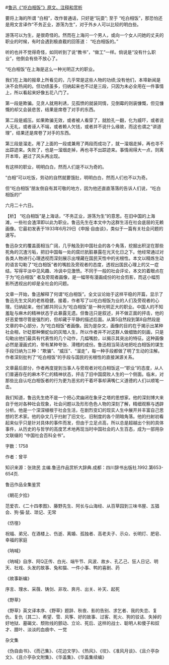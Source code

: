 #[鲁迅《“吃白相饭”》原文、注释和赏析](https://www.vrrw.net/wx/9687.html)

要将上海的所谓 “白相”，改作普通话，只好是“玩耍”; 至于 “吃白相饭”，那恐怕还是用文言译作“不务正业，游荡为生”，对于外乡人可以比较的明白些。

游荡可以为生，是很奇怪的。然而在上海问一个男人，或向一个女人问她的丈夫的职业的时候，有时会遇到极直截的回答道： “吃白相饭的。”

听的也并不觉得奇怪，如同听到了说“教书”，“做工”一样。倘说是“没有什么职业”，他倒会有些不放心了。

“吃白相饭”在上海是这么一种光明正大的职业。

我们在上海的报章上所看见的，几乎常是这些人物的功绩;没有他们，本埠新闻是决不会热闹的。但功绩虽多，归纳起来也不过是三段，只因为未必全用在一件事情上，所以看起来好像五花八门了。

第一段是欺骗。见贪人就用利诱，见孤愤的就装同情，见倒霉的则装慷慨，但见慷慨的却又会装悲苦，结果是席卷了对手的东西。

第二段是威压。如果欺骗无效，或者被人看穿了，就脸孔一翻，化为威吓，或者说人无礼，或者诬人不端，或者赖人欠钱，或者并不说什么缘故，而这也谓之“讲道理”，结果还是席卷了对手的东西。

第三段是溜走。用了上面的一段或兼用了两段而成功了，就一溜烟走掉，再也寻不出踪迹来。失败了，也是一溜烟走掉，再也寻不出踪迹来。事情闹得大一点，则离开本埠，避过了风头再出现。

有这样的职业，明明白白，然而人们是不以为奇的。

“白相”可以吃饭，劳动的自然就要饿肚，明明白白，然而人们也不以为奇。

但“吃白相饭”朋友倒自有其可敬的地方，因为他还直直落落的告诉人们说，“吃白相饭的!”

六月二十六日。



【析】 “吃白相饭”是上海话，“不务正业，游荡为生”的意思。在旧中国的上海滩，一些社会渣滓即以此为职业。鲁迅先生在本文中为这群生活在社会底层的无赖画像。它最初发表于1933年6月29日《申报·自由谈》，类似于一篇有关社会问题的速写。

鲁迅杂文的覆盖面相当广阔，几乎触及到中国社会的各个角落，挖掘出积淀在那些死角的沉渣污垢，把旧中国每一处的腐烂肮脏暴露在光天化日之下。他经常通过对各类人物进行心理透视而深刻展示出埋藏在国民天性中的劣根性。本文以精炼生动的语言勾勒了“吃白相饭”者的嘴脸及旁观者的态度，透视出国民心理上的又一症结，写得平淡中见风趣、冷讽中见激愤。不同于一般的社会评论，本文的着眼点在于为“吃白相饭” 者及旁观者画像，是一幅带有漫画成份的社会剪影，而这小幅剪影所透视出的却是全社会的问题。

文章一开始，鲁迅解释了何谓“吃白相饭”。全文议论始于这样平稳的开篇，显示了鲁迅先生文风的老练稳健。接着，作者写了以吃白相饭为业的人们及旁观者的心理。归纳起来，他们都共同认为“吃白相饭”是一种光明正大的职业。中国人的不知羞耻与麻木的精神状态于此暴露无遗。但鲁迅只是叙述，并不做正面的抨击，他的好恶爱憎尽管是强烈的，但却藏于平静的描述后面。从第5自然段到第8自然段是文章的中心部分，为“吃白相饭”者画像。因为是杂文，画像的目的在于揭示出某种社会相，针砭那种懒蛇似的灰暗人生，所以作者并不对这群人做细致的刻画，只是勾勒出他们最具有代表性的几个动作，几幅嘴脸，以揭示其突出的特征。这种画像必然是漫画式的，带有某种夸张、滑稽的成份。鲁迅相当简洁地把吃白相饭的谋生手段归纳为三种：“欺骗”、“威压”、“溜走”，每一种手段都做了明了生动的注解。作者深刻批判了“吃白相饭”的手段与国民的劣根性的直接渊源关系。

文章最后部分，作者再度提到当事人与旁观者对吃白相饭这一“职业”的态度，从人们普遍存在的麻木不仁的精神状态，抨击了旧中国腐败人生的一个侧面。临末，对那些比自认吃白相饭者的行为更为恶劣的干着坏事却满嘴仁义道德的人们以顺笔一击。

我们知道，鲁迅先生绝不是一个把心灵幽闭在象牙之塔的思想家。他的深刻博大来自于他对各种社会现象，社会问题以及形形色色人物的深刻了解，精细观察与透辟分析。他是一个深深植根于社会生活，在剧烈变幻的现实人生中展开并丰富自己思想的艺术家。他的杂文几乎扫射了旧文化、旧制度的各个阴暗角落。他的扫射初看起来似乎只是针对具体的事件而发，但由于立足点高，所以总是超越出个别的具体事件，从历史的与哲学的高度艺术地再现当时中国社会的人生百态，成为一部用杂文联缀的 “中国社会百科全书”。

字数：1758

作者：曾平

知识来源：张效民 主编.鲁迅作品赏析大辞典.成都：四川辞书出版社.1992.第653-654页.

鲁迅作品全集鉴赏

《朝花夕拾》

范爱农、《二十四孝图》、藤野先生、阿长与山海经、从百草园到三味书屋、五猖会、狗·猫·鼠、琐记、无常

《仿徨》

祝福、弟兄、在酒楼上、伤逝、离婚、孤独者、高老夫子、示众、长明灯、肥皂、幸福的家庭

《呐喊》

《呐喊》自序、阿Q正传、白光、端午节、风波、故乡、孔乙己、狂人日记、明天、社戏、头发的故事、兔和猫、一件小事、鸭的喜剧、药

《故事新编》

序言、理水、采薇、铸剑、非攻、奔月、出关、补天、起死

《野草》

《野草》英文译本序、《野草》题辞、秋夜、影的告别、求乞者、我的失恋、复仇、复仇〔其二〕、希望、雪、风筝、好的故事、过客、死火、狗的驳诘、失掉的好地狱、墓碣文、颓败线的颤动、立论、死后、这样的战士、聪明人和傻子和奴才、腊叶、淡淡的血痕中、一觉

杂文集

《伪自由书》、《而己集》、《花边文学》、《热风》、《坟》、《准风月谈》、《且介亭杂文》、《且介亭杂文附集》、《华盖集》、《华盖集续编》

